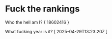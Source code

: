 # Fuck the rankings

Who the hell am I?
{ 18602416 }

What fucking year is it?
[ 2025-04-29T13:23:20Z ]
